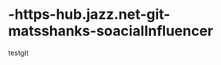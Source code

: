 -https-hub.jazz.net-git-matsshanks-soacialInfluencer
====================================================

testgit
